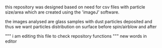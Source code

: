 this repository was designed based on need for csv files with particle size/area
which are created using the 'imageJ' software.

the images analysed are glass samples with dust particles deposited and thus we want particles distribution on surface
before spin/airblow and after

"""
i am editing this file to check repository functions
"""
new words in editor